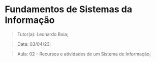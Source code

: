 # Fundamentos de Sistemas da Informação

> Tutor(a): Leonardo Boia;

> Data: 03/04/23;

> Aula: 02 - Recursos e atividades de um Sistema de Informação;

